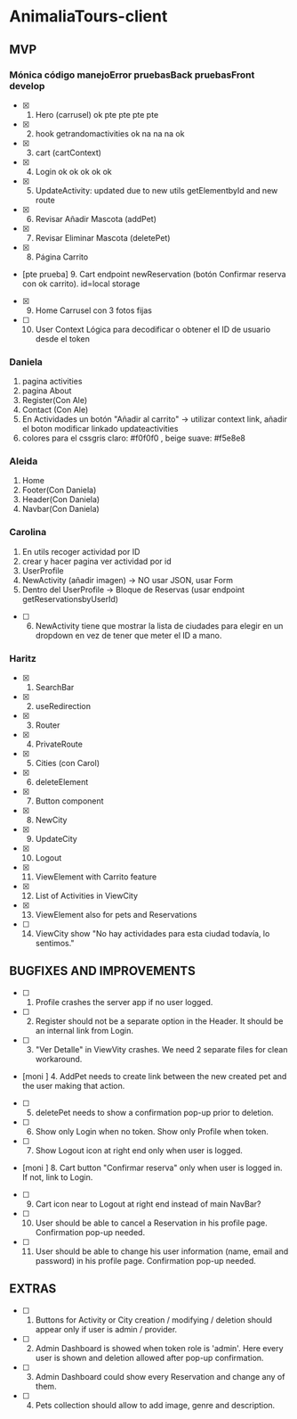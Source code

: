 # AnimaliaTours-client

## MVP

### Mónica código manejoError pruebasBack pruebasFront develop

- [x] 1. Hero (carrusel) ok pte pte pte pte
- [x] 2. hook getrandomactivities ok na na na ok
- [x] 3. cart (cartContext)
- [x] 4. Login ok ok ok ok ok
- [x] 5. UpdateActivity: updated due to new utils getElementbyId and new route
- [x] 6. Revisar Añadir Mascota (addPet)
- [x] 7. Revisar Eliminar Mascota (deletePet)
- [x] 8. Página Carrito
- [pte prueba] 9. Cart endpoint newReservation (botón Confirmar reserva con ok carrito). id=local storage
- [x] 9. Home Carrusel con 3 fotos fijas
- [ ] 10. User Context Lógica para decodificar o obtener el ID de usuario desde el token

### Daniela

1. pagina activities
2. pagina About
3. Register(Con Ale)
4. Contact (Con Ale)
5. En Actividades un botón "Añadir al carrito" -> utilizar context link, añadir el boton modificar linkado updateactivities
6. colores para el cssgris claro: #f0f0f0 , beige suave: #f5e8e8

### Aleida

1. Home
2. Footer(Con Daniela)
3. Header(Con Daniela)
4. Navbar(Con Daniela)

### Carolina

1. En utils recoger actividad por ID
2. crear y hacer pagina ver actividad por id
3. UserProfile
4. NewActivity (añadir imagen) -> NO usar JSON, usar Form
5. Dentro del UserProfile -> Bloque de Reservas (usar endpoint getReservationsbyUserId)

- [ ] 6. NewActivity tiene que mostrar la lista de ciudades para elegir en un dropdown en vez de tener que meter el ID a mano.

### Haritz

- [x] 1. SearchBar
- [x] 2. useRedirection
- [x] 3. Router
- [x] 4. PrivateRoute
- [x] 5. Cities (con Carol)
- [x] 6. deleteElement
- [x] 7. Button component
- [x] 8. NewCity
- [x] 9. UpdateCity
- [x] 10. Logout
- [x] 11. ViewElement with Carrito feature
- [x] 12. List of Activities in ViewCity
- [x] 13. ViewElement also for pets and Reservations
- [ ] 14. ViewCity show "No hay actividades para esta ciudad todavía, lo sentimos."

## BUGFIXES AND IMPROVEMENTS

- [ ] 1. Profile crashes the server app if no user logged.
- [ ] 2. Register should not be a separate option in the Header. It should be an internal link from Login.
- [ ] 3. "Ver Detalle" in ViewVity crashes. We need 2 separate files for clean workaround.
- [moni ] 4. AddPet needs to create link between the new created pet and the user making that action.
- [ ] 5. deletePet needs to show a confirmation pop-up prior to deletion.
- [ ] 6. Show only Login when no token. Show only Profile when token.
- [ ] 7. Show Logout icon at right end only when user is logged.
- [moni ] 8. Cart button "Confirmar reserva" only when user is logged in. If not, link to Login.
- [ ] 9. Cart icon near to Logout at right end instead of main NavBar?
- [ ] 10. User should be able to cancel a Reservation in his profile page. Confirmation pop-up needed.
- [ ] 11. User should be able to change his user information (name, email and password) in his profile page. Confirmation pop-up needed.

## EXTRAS

- [ ] 1. Buttons for Activity or City creation / modifying / deletion should appear only if user is admin / provider.
- [ ] 2. Admin Dashboard is showed when token role is 'admin'. Here every user is shown and deletion allowed after pop-up confirmation.
- [ ] 3. Admin Dashboard could show every Reservation and change any of them.
- [ ] 4. Pets collection should allow to add image, genre and description.
